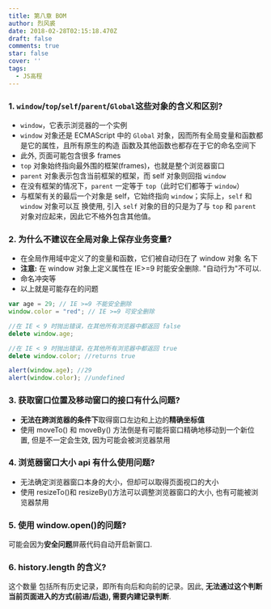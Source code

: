 ```yaml
---
title: 第八章 BOM
author: 烈风裘
date: 2018-02-28T02:15:18.470Z
draft: false
comments: true
star: false
cover: ''
tags: 
  - JS高程
---
```


### 1. `window`/`top`/`self`/`parent`/`Global`这些对象的含义和区别?

* `window`，它表示浏览器的一个实例
* `window` 对象还是 ECMAScript 中的 `Global` 对象，因而所有全局变量和函数都是它的属性，且所有原生的构造 函数及其他函数也都存在于它的命名空间下
* 此外, 页面可能包含很多 frames
* `top` 对象始终指向最外围的框架(frames)，也就是整个浏览器窗口
* `parent` 对象表示包含当前框架的框架，而 self 对象则回指 `window`
* 在没有框架的情况下，`parent` 一定等于 `top`（此时它们都等于 `window`）
* 与框架有关的最后一个对象是 self，它始终指向 `window`；实际上，`self` 和 `window` 对象可以互 换使用, 引入 `self` 对象的目的只是为了与 `top` 和 `parent` 对象对应起来，因此它不格外包含其他值。

### 2. 为什么不建议在全局对象上保存业务变量?

* 在全局作用域中定义了的变量和函数，它们被自动归在了 window 对象 名下
* **注意:** 在 window 对象上定义属性在 IE>=9 时能安全删除. "自动行为"不可以.
* 命名冲突等
* 以上就是可能存在的问题

```js
var age = 29; // IE >=9 不能安全删除
window.color = "red"; // IE >=9 可安全删除

//在 IE < 9 时抛出错误，在其他所有浏览器中都返回 false
delete window.age;

//在 IE < 9 时抛出错误，在其他所有浏览器中都返回 true
delete window.color; //returns true

alert(window.age); //29
alert(window.color); //undefined
```

### 3. 获取窗口位置及移动窗口的接口有什么问题?

* **无法在跨浏览器的条件下**取得窗口左边和上边的**精确坐标值**
* 使用 moveTo() 和 moveBy() 方法倒是有可能将窗口精确地移动到一个新位置, 但是不一定会生效, 因为可能会被浏览器禁用

### 4. 浏览器窗口大小 api 有什么使用问题?

* 无法确定浏览器窗口本身的大小，但却可以取得页面视口的大小
* 使用 resizeTo()和 resizeBy()方法可以调整浏览器窗口的大小, 也有可能被浏览器禁用

### 5. 使用 window.open()的问题?

可能会因为**安全问题**屏蔽代码自动开启新窗口.

### 6. history.length 的含义?

这个数量 包括所有历史记录，即所有向后和向前的记录。因此, **无法通过这个判断当前页面进入的方式(前进/后退), 需要内建记录判断**.
